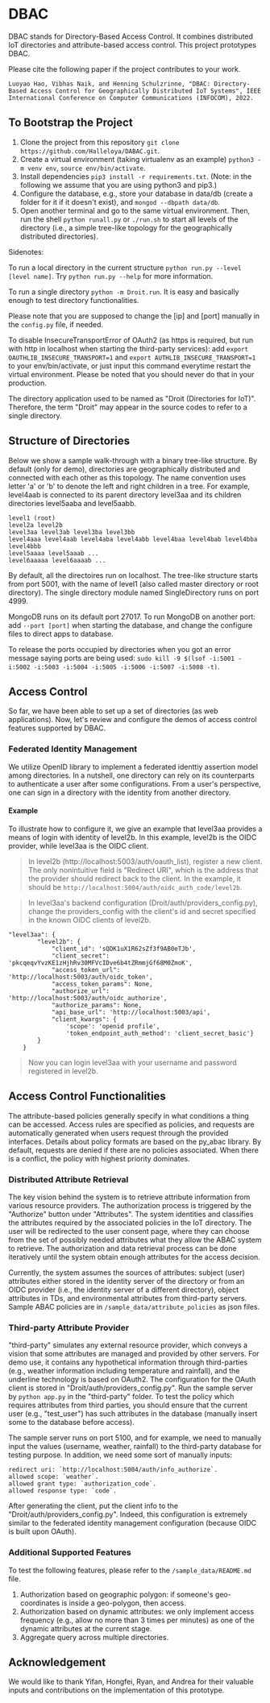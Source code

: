 # DBAC

DBAC stands for Directory-Based Access Control. It combines distributed IoT directories and attribute-based access control. This project prototypes DBAC. 

Please cite the following paper if the project contributes to your work.
```
Luoyao Hao, Vibhas Naik, and Henning Schulzrinne, "DBAC: Directory-Based Access Control for Geographically Distributed IoT Systems", IEEE International Conference on Computer Communications (INFOCOM), 2022.
```

## To Bootstrap the Project

1. Clone the project from this repository `git clone https://github.com/Halleloya/DABAC.git`.
2. Create a virtual environment (taking virtualenv as an example) `python3 -m venv env`, `source env/bin/activate`.
3. Install dependencies `pip3 install -r requirements.txt`. (Note: in the following we assume that you are using python3 and pip3.)
4. Configure the database, e.g., store your database in data/db (create a folder for it if it doesn't exist), and `mongod --dbpath data/db`. 
5. Open another terminal and go to the same virtual environment. Then, run the shell `python runall.py` or `./run.sh` to start all levels of the directory (i.e., a simple tree-like topology for the geographically distributed directories). 

Sidenotes:

To run a local directory in the current structure `python run.py --level [level name]`. Try `python run.py --help` for more information. 

To run a single directory `python -m Droit.run`. It is easy and basically enough to test directory functionalities.

Please note that you are supposed to change the [ip] and [port] manually in the `config.py` file, if needed. 

To disable InsecureTransportError of OAuth2 (as https is required, but run with http in localhost when starting the third-party services): add `export OAUTHLIB_INSECURE_TRANSPORT=1` and `export AUTHLIB_INSECURE_TRANSPORT=1` to your env/bin/activate, or just input this command everytime restart the virtual environment. Please be noted that you should never do that in your production. 

The directory application used to be named as "Droit (Directories for IoT)". Therefore, the term "Droit" may appear in the source codes to refer to a single directory.  

## Structure of Directories 

Below we show a sample walk-through with a binary tree-like structure. By default (only for demo), directories are geographically distributed and connected with each other as this topology. The name convention uses letter 'a' or 'b' to denote the left and right children in a tree. For example, level4aab is connected to its parent directory level3aa and its children directories level5aaba and level5aabb.

```
level1 (root)
level2a level2b
level3aa level3ab level3ba level3bb
level4aaa level4aab level4aba level4abb level4baa level4bab level4bba level4bbb  
level5aaaa level5aaab ...
level6aaaaa level6aaaab ...
```

By default, all the directoires run on localhost. The tree-like structure starts from port 5001, with the name of level1 (also called master directory or root directory). The single directory module named SingleDirectory runs on port 4999.

MongoDB runs on its default port 27017. To run MongoDB on another port: add `--port [port]` when starting the database, and change the configure files to direct apps to database. 

To release the ports occupied by directories when you got an error message saying ports are being used: `sudo kill -9 $(lsof -i:5001 -i:5002 -i:5003 -i:5004 -i:5005 -i:5006 -i:5007 -i:5008 -t)`.


## Access Control
So far, we have been able to set up a set of directories (as web applications). Now, let's review and configure the demos of access control features supported by DBAC. 

### Federated Identity Management 

We utilize OpenID library to implement a federated identtiy assertion model among directories. In a nutshell, one directory can rely on its counterparts to authenticate a user after some configurations. From a user's perspective, one can sign in a directory with the identity from another directory. 

#### Example 
To illustrate how to configure it, we give an example that level3aa provides a means of login with identity of level2b. In this example, level2b is the OIDC provider, while level3aa is the OIDC client.

> In level2b (http://localhost:5003/auth/oauth_list), register a new client. The only nonintuitive field is "Redirect URI", which is the address that the provider should redirect back to the client. In the example, it should be `http://localhost:5004/auth/oidc_auth_code/level2b`.

> In level3aa's backend configuration (Droit/auth/providers_config.py), change the providers_config with the client's id and secret specified in the known OIDC clients of level2b.

```
"level3aa": {
        "level2b": {
            "client_id": 'sQDK1uX1R62sZf3f9AB0eTJb',
            "client_secret": 'pkcqeqvYvzKE1zHjhRv30MFVcIDve6b4tZRmmjGf68M0ZmoK',
            "access_token_url": 'http://localhost:5003/auth/oidc_token',
            "access_token_params": None,
            "authorize_url": 'http://localhost:5003/auth/oidc_authorize',
            "authorize_params": None,
            "api_base_url": 'http://localhost:5003/api',
            "client_kwargs": {
                'scope': 'openid profile',
                'token_endpoint_auth_method': 'client_secret_basic'}
        }
    }
```

> Now you can login level3aa with your username and password registered in level2b.


## Access Control Functionalities
The attribute-based policies generally specify in what conditions a thing can be accessed. Access rules are specified as policies, and requests are automatically generated when users request through the provided interfaces. Details about policy formats are based on the py_abac library. By default, requests are denied if there are no policies associated. When there is a conflict, the policy with highest priority dominates. 


### Distributed Attribute Retrieval 
The key vision behind the system is to retrieve attribute information from various resource providers. The authorization process is triggered by the "Authorize" button under "Attributes". The system identities and classifies the attributes required by the associated policies in the IoT directory. The user will be redirected to the user consent page, where they can choose from the set of possibly needed attributes what they allow the ABAC system to retrieve. The authorization and data retrieval process can be done iteratively until the system obtain enough attributes for the access decision.

Currently, the system assumes the sources of attributes: subject (user) attributes either stored in the identity server of the directory or from an OIDC provider (i.e., the identity server of a different directory), object attributes in TDs, and environmental attributes from third-party servers. Sample ABAC policies are in `/sample_data/attribute_policies` as json files.

### Third-party Attribute Provider
"third-party" simulates any external resource provider, which conveys a vision that some attributes are managed and provided by other servers. For demo use, it contains any hypothetical information through third-parties (e.g., weather information including temperature and rainfall), and the underline technology is based on OAuth2. The configuration for the OAuth client is stored in "Droit/auth/providers_config.py". Run the sample server by `python app.py` in the "third-party" folder. To test the policy which requires attributes from third parties, you should ensure that the current user (e.g., "test_user") has such attributes in the database (manually insert some to the database before access).  

The sample server runs on port 5100, and for example, we need to manually input the values (username, weather, rainfall) to the third-party database for testing purpose. In addition, we need some sort of manually inputs:
``` 
redirect uri: `http://localhost:5004/auth/info_authorize`. 
allowed scope: `weather`. 
allowed grant type: `authorization_code`. 
allowed response type: `code`. 
```
After generating the client, put the client info to the "Droit/auth/providers_config.py". Indeed, this configuration is extremely similar to the federated identity management configuration (because OIDC is built upon OAuth). 


### Additional Supported Features
To test the following features, please refer to the `/sample_data/README.md` file.

1) Authorization based on geographic polygon: if someone's geo-coordinates is inside a geo-polygon, then access. 
2) Authorization based on dynamic attributes: we only implement access frequency (e.g., allow no more than 3 times per minutes) as one of the dynamic attributes at the current stage. 
3) Aggregate query across multiple directories. 

## Acknowledgement
We would like to thank Yifan, Hongfei, Ryan, and Andrea for their valuable inputs and contributions on the implementation of this prototype. 
